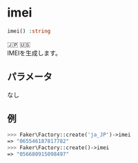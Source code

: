 # imei
```php
imei() :string
```
:jp: :us:  
IMEIを生成します。

## パラメータ
なし

## 例
```php
>>> Faker\Factory::create('ja_JP')->imei
=> "065546187817782"
>>> Faker\Factory::create()->imei
=> "056680915098497"
```
